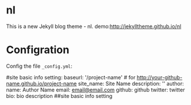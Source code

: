 nl
==

This is a new Jekyll blog theme - nl.
demo:http://jekylltheme.github.io/nl

Configration
==
Config the file `_config.yml`:

  #site basic info setting:
  baseurl: '/project-name' # for http://your-github-name.github.io/project-name
  site_name: Site Name
  description: ''
  author:
    name: Author Name
    email: email@email.com
    github: github
    twitter: twitter
    bio: bio description
  ##site basic info setting




